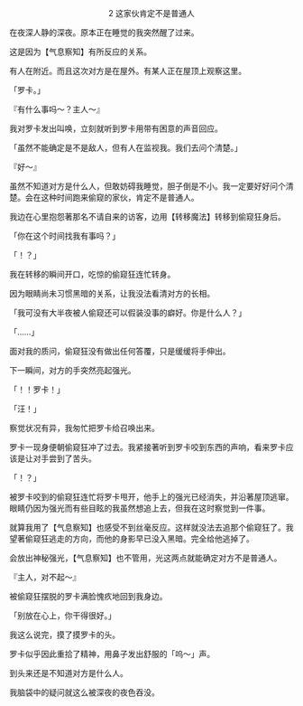 <p align="center">2 这家伙肯定不是普通人</p>

在夜深人静的深夜。原本正在睡觉的我突然醒了过来。

这是因为【气息察知】有所反应的关系。

有人在附近。而且这次对方是在屋外。有某人正在屋顶上观察这里。

「罗卡。」

『有什么事吗～？主人～』

我对罗卡发出叫唤，立刻就听到罗卡用带有困意的声音回应。

「虽然不能确定是不是敌人，但有人在监视我。我们去问个清楚。」

『好～』

虽然不知道对方是什么人，但敢妨碍我睡觉，胆子倒是不小。我一定要好好问个清楚。会在这种时间跑来偷窥的家伙，肯定不是普通人。

我边在心里抱怨著那名不请自来的访客，边用【转移魔法】转移到偷窥狂身后。

「你在这个时间找我有事吗？」

「！？」

我在转移的瞬间开口，吃惊的偷窥狂连忙转身。

因为眼睛尚未习惯黑暗的关系，让我没法看清对方的长相。

「我可没有大半夜被人偷窥还可以假装没事的癖好。你是什么人？」

「……」

面对我的质问，偷窥狂没有做出任何答覆，只是缓缓将手伸出。

下一瞬间，对方的手突然亮起强光。

「！！罗卡！」

「汪！」

察觉状况有异，我匆忙把罗卡给召唤出来。

罗卡一现身便朝偷窥狂冲了过去。我紧接著听到罗卡咬到东西的声响，看来罗卡应该是让对手尝到了苦头。

「！？」

被罗卡咬到的偷窥狂连忙将罗卡甩开，他手上的强光已经消失，并沿著屋顶逃窜。眼睛仍因为强光而有些目眩的我虽然想追上去，但我在这时察觉到一件事。

就算我用了【气息察知】也感受不到丝毫反应。这样就没法去追那个偷窥狂了。我望著偷窥狂逃走的方向，而他的身影早已没入黑暗。完全给他逃掉了。

会放出神秘强光，【气息察知】也不管用，光这两点就能确定对方不是普通人。

『主人，对不起～』

被偷窥狂摆脱的罗卡满脸愧疚地回到我身边。

「别放在心上，你干得很好。」

我这么说完，摸了摸罗卡的头。

罗卡似乎因此重拾了精神，用鼻子发出舒服的「呜～」声。

到头来还是不知道对方是什么人。

我脑袋中的疑问就这么被深夜的夜色吞没。

